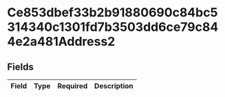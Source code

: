 # Ce853dbef33b2b91880690c84bc5314340c1301fd7b3503dd6ce79c844e2a481Address2


## Fields

| Field       | Type        | Required    | Description |
| ----------- | ----------- | ----------- | ----------- |